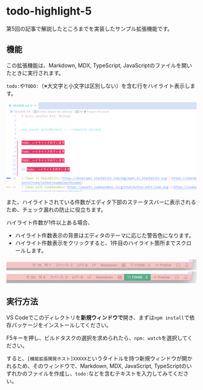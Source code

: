 # todo-highlight-5

第5回の記事で解説したところまでを実装したサンプル拡張機能です。

## 機能

この拡張機能は、Markdown, MDX, TypeScript, JavaScriptのファイルを開いたときに実行されます。

`todo:`や`TODO:`（※大文字と小文字は区別しない）を含む行をハイライト表示します。

![](https://raw.githubusercontent.com/codegrid/2023-vscode-extension/main/todo-highlight-5/doc/assets/highlight-todo.png)

また、ハイライトされている件数がエディタ下部のステータスバーに表示されるため、チェック漏れの防止に役立ちます。

ハイライト件数が1件以上ある場合、
- ハイライト件数表示の背景はエディタのテーマに応じた警告色になります。
- ハイライト件数表示をクリックすると、1件目のハイライト箇所までスクロールします。

![](https://raw.githubusercontent.com/codegrid/2023-vscode-extension/main/todo-highlight-5/doc/assets/fixme-count-0.png)
![](https://raw.githubusercontent.com/codegrid/2023-vscode-extension/main/todo-highlight-5/doc/assets/fixme-count-2.png)

## 実行方法

VS Codeでこのディレクトリを**新規ウィンドウで**開き、まずは`npm install`で依存パッケージをインストールしてください。

F5キーを押し、ビルドタスクの選択を求められたら、`npm: watch`を選択してください。

すると、`[機能拡張開発ホスト]XXXXX`というタイトルを持つ新規ウィンドウが開かれるため、そのウィンドウで、Markdown, MDX, JavaScript, TypeScriptのいずれかのファイルを作成し、`todo:`などを含むテキストを入力してみてください。
